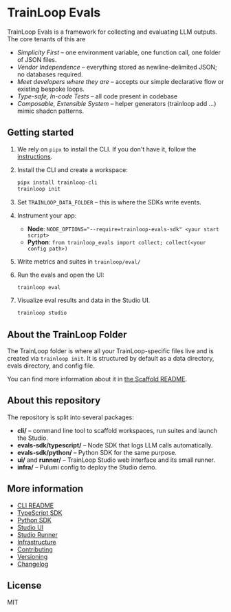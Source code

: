 # TrainLoop Evals

TrainLoop Evals is a framework for collecting and evaluating LLM outputs. The core tenants of this are

- *Simplicity First* – one environment variable, one function call, one folder of JSON files.
- *Vendor Independence* – everything stored as newline-delimited JSON; no databases required.
- *Meet developers where they are* – accepts our simple declarative flow or existing bespoke loops.
- *Type-safe, In-code Tests* – all code present in codebase
- *Composable, Extensible System* – helper generators (trainloop add ...) mimic shadcn patterns.


## Getting started

1. We rely on `pipx` to install the CLI. If you don't have it, follow the [instructions](https://pipx.pypa.io/stable/).
2. Install the CLI and create a workspace:
   ```bash
   pipx install trainloop-cli
   trainloop init
   ```
3. Set `TRAINLOOP_DATA_FOLDER` – this is where the SDKs write events.
4. Instrument your app:
   - **Node**: `NODE_OPTIONS="--require=trainloop-evals-sdk" <your start script>`
   - **Python**: `from trainloop_evals import collect; collect(<your config path>)`

5. Write metrics and suites in `trainloop/eval/`
6. Run the evals and open the UI:
   ```bash
   trainloop eval
   ```
7. Visualize eval results and data in the Studio UI.
   ```bash
   trainloop studio
   ```

## About the TrainLoop Folder

The TrainLoop folder is where all your TrainLoop-specific files live and is created via `trainloop init`. It is structured by default as a data directory, evals directory, and config file.

You can find more information about it in [the Scaffold README](cli/scaffold/trainloop/README.md).

## About this repository
The repository is split into several packages:

- **cli/** – command line tool to scaffold workspaces, run suites and launch the Studio.
- **evals-sdk/typescript/** – Node SDK that logs LLM calls automatically.
- **evals-sdk/python/** – Python SDK for the same purpose.
- **ui/** and **runner/** – TrainLoop Studio web interface and its small runner.
- **infra/** – Pulumi config to deploy the Studio demo.

## More information

- [CLI README](cli/README.md)
- [TypeScript SDK](evals-sdk/typescript/README.md)
- [Python SDK](evals-sdk/python/README.md)
- [Studio UI](ui/README.md)
- [Studio Runner](runner/README.md)
- [Infrastructure](infra/README.md)
- [Contributing](CONTRIBUTING.md)
- [Versioning](VERSIONING.md)
- [Changelog](CHANGELOG.md)

## License

MIT

